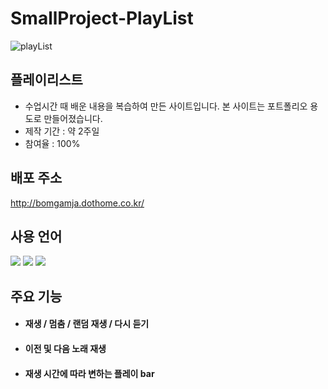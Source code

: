 # SmallProject-PlayList
![playList](https://github.com/JungHyun-Ahn/SmallProject-PlayList/assets/84699689/7d3f6a98-4dc8-48b6-81ac-c2867d0fd4e8)

## 플레이리스트
* 수업시간 때 배운 내용을 복습하여 만든 사이트입니다. 본 사이트는 포트폴리오 용도로 만들어졌습니다.<br/>
* 제작 기간 : 약 2주일<br/>
* 참여율 : 100%

## 배포 주소
http://bomgamja.dothome.co.kr/

## 사용 언어
<img src="https://img.shields.io/badge/html5-E34F26?style=for-the-badge&logo=html5&logoColor=white"> <img src="https://img.shields.io/badge/css-1572B6?style=for-the-badge&logo=css3&logoColor=white"> <img src="https://img.shields.io/badge/javascript-F7DF1E?style=for-the-badge&logo=javascript&logoColor=black">

## 주요 기능
* #### 재생 / 멈춤 / 랜덤 재생 / 다시 듣기

* #### 이전 및 다음 노래 재생

* #### 재생 시간에 따라 변하는 플레이 bar
  
